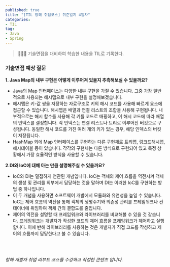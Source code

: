 ```yaml
---
published: true
title: "[TIL 항해 취업코스] 취준일지 4일차"
categories: 
- TIL
tag:
- Java
- Spring
---
```

> 👩🏻‍💻 기술면접을 대비하여 학습한 내용을 TIL로 기록한다.

### 기술면접 예상 질문
**1. Java Map의 내부 구현은 어떻게 이루어져 있을지 추측해보실 수 있을까요?**
* Java의 Map 인터페이스는 다양한 내부 구현을 가질 수 있습니다. 그중 가장 일반적으로 사용되는 해시맵으로 내부 구현을 설명해보겠습니다.
* 해시맵은 키-값 쌍을 저장하는 자료구조로 키의 해시 코드를 사용해 빠르게 요소에 접근할 수 있습니다. 해시맵은 배열과 연결 리스트의 조합을 사용해 구현됩니다. 내부적으로는 해시 함수를 사용해 각 키를 코드로 매핑하고, 이 해시 코드에 따라 배열의 인덱스를 결정합니다. 각 인덱스는 연결 리스트나 트리로 이루어진 버킷으로 구성됩니다. 동일한 해시 코드를 가진 여러 개의 키가 있는 경우, 해당 인덱스의 버킷이 저장됩니다.
* HashMap 외에 Map 인터페이스를 구현하는 다른 구현체로 트리맵, 링크드해시맵, 해시테이블 등이 있습니다. 각각의 구현체는 다른 방식으로 구현되어 있고 특정 상황에서 가장 효율적인 방식을 사용할 수 있습니다.

**2.DI와 IoC에 대해 아는 만큼 설명해주실 수 있을까요?**
* IoC와 DI는 밀접하게 연관된 개념입니다. IoC는 객체의 제어 흐름을 역전시켜 객체의 생성 및 관리를 외부에서 담당하는 것을 말하며 DI는 이러한 IoC를 구현하는 방법 중 하나입니다.
* 이 두 개념을 사용하면 소프트웨어 개발에서 모듈화와 유연성을 높일 수 있습니다. IoC는 제어 흐름의 역전을 통해 객체의 생명주기와 의존성 관리를 프레임워크나 컨테이너에 위임하여 객체 간의 결합도를 줄입니다.
* 제어의 역전을 설명할 때 프레임워크와 라이브러리를 비교해볼 수 있을 것 같습니다. 프레임워크는 개발자가 작성한 코드의 제어 흐름을 프레임워크가 제어하고 실행합니다.  이에 반해 라이브러리를 사용하는 것은 개발자가 직접 코드를 작성하고 제어의 흐름까지 담당한다고 볼 수 있습니다.

<br />
<br />

_항해 개발자 취업 리부트 코스를 수강하고 작성한 콘텐츠 입니다._